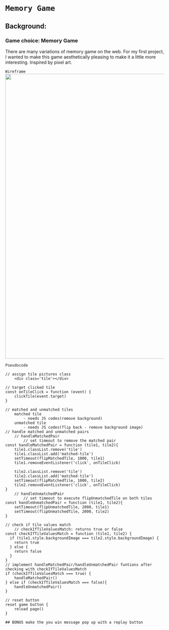 # `Memory Game`

## Background:

### Game choice: Memory Game

There are many variations of memory game on the web. For my first project, I wanted to make this game aesthetically pleasing to make it a little more interesting. Inspired by pixel art.

`Wireframe` <br>
<img src="https://i.imgur.com/SwasZxI.png" width="900">

`Pseudocode`

```JS
// assign tile pictures class
    <div class='tile'></div>

// target clicked tile
const onTileClick = function (event) {
    clickTile(event.target)
}

// matched and unmatched tiles
    matched tile
        - needs JS codes(remove background)
    unmatched tile
        - needs JS codes(flip back - remove background image)
// handle matched and unmatched pairs
    // handleMatchedPair
        // set timeout to remove the matched pair
const handleMatchedPair = function (tile1, tile2){
    tile1.classList.remove('tile')
    tile1.classList.add('matched-tile')
    setTimeout(flipMatchedTile, 1000, tile1)
    tile1.removeEventListener('click', onTileClick)

    tile2.classList.remove('tile')
    tile2.classList.add('matched-tile')
    setTimeout(flipMatchedTile, 1000, tile2)
    tile2.removeEventListener('click', onTileClick)
}
    // handleUnmatchedPair
        // set timeout to execute flipUnmatchedTile on both tiles
const handleUnmatchedPair = function (tile1, tile2){
    setTimeout(flipUnmatchedTile, 2000, tile1)
    setTimeout(flipUnmatchedTile, 2000, tile2)
}

// check if tile values match
    // checkIfTileValuesMatch: returns true or false
const checkIfTileValuesMatch = function (tile1, tile2) {
  if (tile1.style.backgroundImage === tile2.style.backgroundImage) {
    return true
  } else {
    return false
  }
}
// implement handleMatchedPair/handleUnmatchedPair funtions after checking with checkIfTileValuesMatch
if (checkIfTileValuesMatch === true) {
    handleMatchedPair()
} else if (checkIfTileValuesMatch === false){
    handleUnmatchedPair()
}

// reset button
reset game button {
    reload page()
}

## BONUS make the you win message pop up with a replay button

```
